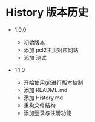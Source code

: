 # History 版本历史

- 1.0.0
    - 初始版本
    - 添加 pcl2主页对应网站
    - 添加 测试

- 1.1.0
    - 开始使用git进行版本控制
    - 添加 README.md
    - 添加 History.md
    - 重构文件结构
    - 添加登录与注册功能